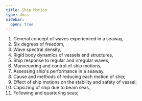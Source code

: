 ```yaml
---
title: Ship Motion
type: docs
sidebar:
  open: true
---
```

1. General concept of waves experienced in a seaway, 
2. Six degrees of freedom, 
3. Wave spectral density, 
4. Rigid body dynamics of vessels and structures, 
5. Ship response to regular and irregular waves, 
6. Manoeuvring and control of ship motions, 
7. Assessing ship's performance in a seaway.
8. Cause and methods of reducing each motion of ship; 
9. Effect of ship motions on the stability and safety of vessel;
10. Capsizing of ship due to beam seas, 
11. Following and quartering seas;
